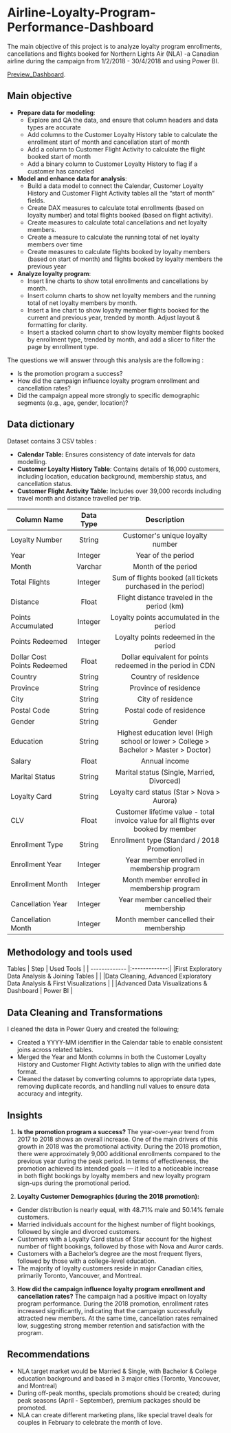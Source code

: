 # Airline-Loyalty-Program-Performance-Dashboard
The main objective of this project is to analyze loyalty program enrollments, cancellations and flights booked for Northern Lights Air (NLA) -a Canadian airline during the campaign from 1/2/2018 - 30/4/2018  and using Power BI.

[Preview_Dashboard](https://github.com/David-Tu-Nguyen/Airline-Loyalty-Program-Performance-Dashboard/blob/main/Dashboard/Recording%202025-06-03%20000214.gif). 

## Main objective
- **Prepare data for modeling**:
  + Explore and QA the data, and ensure that column headers and data types are accurate
  + Add columns to the Customer Loyalty History table to calculate the enrollment start of month and cancellation start of month
  + Add a column to Customer Flight Activity to calculate the flight booked start of month
  + Add a binary column to Customer Loyalty History to flag if a customer has canceled
- **Model and enhance data for analysis**:
  + Build a data model to connect the Calendar, Customer Loyalty History and Customer Flight Activity tables all the “start of month” fields.
  + Create DAX measures to calculate total enrollments (based on loyalty number) and total flights booked (based on flight activity). 
  + Create measures to calculate total cancellations and net loyalty members.
  + Create a measure to calculate the running total of net loyalty members over time
  + Create measures to calculate flights booked by loyalty members (based on start of month) and flights booked by loyalty members the previous year
- **Analyze loyalty program**:
  + Insert line charts to show total enrollments and cancellations by month. 
  + Insert column charts to show net loyalty members and the running total of net loyalty members by month. 
  + Insert a line chart to show loyalty member flights booked for the current and previous year, trended by month. Adjust layout & formatting for clarity.
  + Insert a stacked column chart to show loyalty member flights booked by enrollment type, trended by month, and add a slicer to filter the page by enrollment type.

The questions we will answer through this analysis are the following :
- Is the promotion program a success?
- How did the campaign influence loyalty program enrollment and cancellation rates?
- Did the campaign appeal more strongly to specific demographic segments (e.g., age, gender, location)?

## Data dictionary
Dataset contains 3 CSV tables :
- **Calendar Table:** Ensures consistency of date intervals for data modelling.
- **Customer Loyalty History Table**: Contains details of 16,000 customers, including location, education background, membership status, and cancellation status.
- **Customer Flight Activity Table:** Includes over 39,000 records including travel month and distance travelled per trip.
  
Column Name | Data Type | Description
| ------------- |:-------------:| :-------------:|
Loyalty Number | String | Customer's unique loyalty number
Year | Integer | Year of the period
Month | Varchar | Month of the period
Total Flights | Integer | Sum of flights booked (all tickets purchased in the period)
Distance | Float | Flight distance traveled in the period (km)
Points Accumulated | Integer | Loyalty points accumulated in the period
Points Redeemed | Integer | Loyalty points redeemed in the period
Dollar Cost Points Redeemed | Float | Dollar equivalent for points redeemed in the period in CDN
Country | String | Country of residence
Province | String | Province of residence
City | String | City of residence
Postal Code | String | Postal code of residence
Gender |	String |	Gender
Education |	String |	Highest education level (High school or lower > College > Bachelor > Master > Doctor)
Salary |	Float |	Annual income
Marital Status |	String |	Marital status (Single, Married, Divorced)
Loyalty Card |	String |	Loyalty card status (Star > Nova > Aurora)
CLV |	Float |	Customer lifetime value - total invoice value for all flights ever booked by member
Enrollment Type |	String |	Enrollment type (Standard / 2018 Promotion)
Enrollment Year |	Integer |	Year member enrolled in membership program
Enrollment Month |	Integer |	Month member enrolled in membership program
Cancellation Year |	Integer |	Year member cancelled their membership
Cancellation Month |	Integer |	Month member cancelled their membership



## Methodology and tools used
Tables
| Step  | Used Tools |
| ------------- |:-------------:|
|First Exploratory Data Analysis & Joining Tables     |     |
|Data Cleaning, Advanced Exploratory Data Analysis & First Visualizations  |  |
|Advanced Data Visualizations & Dashboard    |  Power BI     |

## Data Cleaning and Transformations
I cleaned the data in Power Query and created the following;
- Created a YYYY-MM identifier in the Calendar table to enable consistent joins across related tables.
- Merged the Year and Month columns in both the Customer Loyalty History and Customer Flight Activity tables to align with the unified date format.
- Cleaned the dataset by converting columns to appropriate data types, removing duplicate records, and handling null values to ensure data accuracy and integrity.

## Insights
1. **Is the promotion program a success?**
The year-over-year trend from 2017 to 2018 shows an overall increase. One of the main drivers of this growth in 2018 was the promotional activity.
During the 2018 promotion, there were approximately 9,000 additional enrollments compared to the previous year during the peak period. In terms of effectiveness, the promotion achieved its intended goals — it led to a noticeable increase in both flight bookings by loyalty members and new loyalty program sign-ups during the promotional period.

2. **Loyalty Customer Demographics (during the 2018 promotion):**
- Gender distribution is nearly equal, with 48.71% male and 50.14% female customers.
- Married individuals account for the highest number of flight bookings, followed by single and divorced customers.
- Customers with a Loyalty Card status of Star account for the highest number of flight bookings, followed by those with Nova and Auror cards.
- Customers with a Bachelor’s degree are the most frequent flyers, followed by those with a college-level education.
- The majority of loyalty customers reside in major Canadian cities, primarily Toronto, Vancouver, and Montreal.
  
3. **How did the campaign influence loyalty program enrollment and cancellation rates?**
The campaign had a positive impact on loyalty program performance. During the 2018 promotion, enrollment rates increased significantly, indicating that the campaign successfully attracted new members. At the same time, cancellation rates remained low, suggesting strong member retention and satisfaction with the program.

## Recommendations
- NLA target market would be Married & Single, with Bachelor & College education background and based in 3 major cities (Toronto, Vancouver, and Montreal)
- During off-peak months, specials promotions should be created; during peak seasons (April - September), premium packages should be promoted.
- NLA can create different marketing plans, like special travel deals for couples in February to celebrate the month of love.
